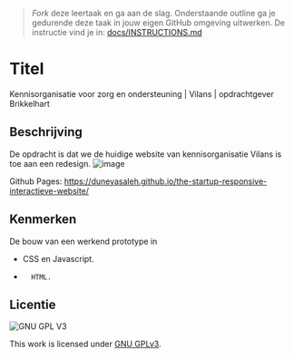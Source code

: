 > _Fork_ deze leertaak en ga aan de slag. Onderstaande outline ga je gedurende deze taak in jouw eigen GitHub omgeving uitwerken. De instructie vind je in: [docs/INSTRUCTIONS.md](docs/INSTRUCTIONS.md)

# Titel
Kennisorganisatie voor zorg en ondersteuning | Vilans | opdrachtgever Brikkelhart

## Beschrijving
De opdracht is dat we de huidige website van kennisorganisatie Vilans is toe aan een redesign.
![image](https://user-images.githubusercontent.com/54691201/213505263-29d61b07-301e-4045-b3a9-23abfcbf9c28.png)

<!-- Voeg een mooie poster visual toe 📸 -->
<!-- Voeg een link toe naar Github Pages 🌐-->
Github Pages:  https://duneyasaleh.github.io/the-startup-responsive-interactieve-website/

## Kenmerken

De bouw van een werkend prototype in 
-   CSS en Javascript. 
-		HTML.


## Licentie

![GNU GPL V3](https://www.gnu.org/graphics/gplv3-127x51.png)

This work is licensed under [GNU GPLv3](./LICENSE).
